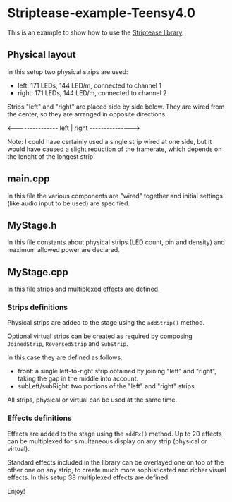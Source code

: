 # Striptease-example-Teensy4.0

This is an example to show how to use the [Striptease library](https://github.com/lpaolini/Striptease).

## Physical layout

In this setup two physical strips are used:
- left: 171 LEDs, 144 LED/m, connected to channel 1
- right: 171 LEDs, 144 LED/m, connected to channel 2

Strips "left" and "right" are placed side by side below. They are wired from the center, so they are arranged in opposite directions.

<--------------- left | right --------------->

Note: I could have certainly used a single strip wired at one side, but it would have caused a slight reduction of the framerate, which depends on the lenght of the longest strip.

## main.cpp

In this file the various components are "wired" together and initial settings (like audio input to be used) are specified.

## MyStage.h

In this file constants about physical strips (LED count, pin and density) and maximum allowed power are declared.

## MyStage.cpp

In this file strips and multiplexed effects are defined.

### Strips definitions

Physical strips are added to the stage using the `addStrip()` method.

Optional virtual strips can be created as required by composing `JoinedStrip`, `ReversedStrip` and `SubStrip`.

In this case they are defined as follows:
- front: a single left-to-right strip obtained by joining "left" and "right", taking the gap in the middle into account.
- subLeft/subRight: two portions of the "left" and "right" strips.

All strips, physical or virtual can be used at the same time.

### Effects definitions

Effects are added to the stage using the `addFx()` method. Up to 20 effects can be multiplexed for simultaneous display on any strip (physical or virtual).

Standard effects included in the library can be overlayed one on top of the other one on any strip, to create much more sophisticated and richer visual effects. In this setup 38 multiplexed effects are defined.

Enjoy!